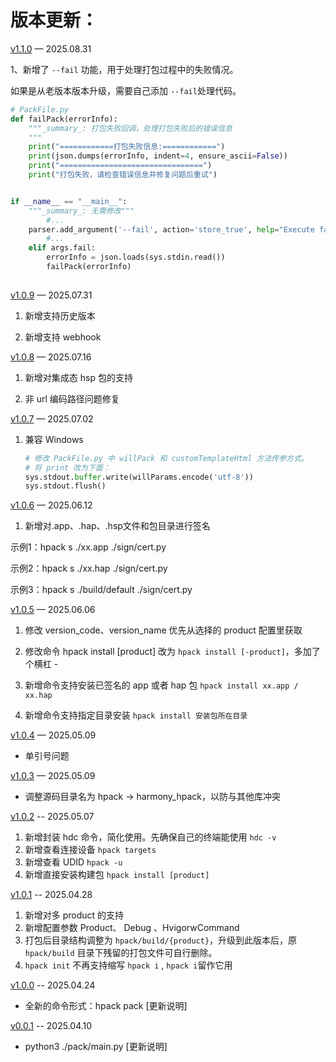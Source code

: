 # 版本更新：

[v1.1.0](https://github.com/iHongRen/hpack/releases/tag/v1.1.0)  — 2025.08.31

1、新增了 `--fail` 功能，用于处理打包过程中的失败情况。

如果是从老版本版本升级，需要自己添加 `--fail`处理代码。

```python
# PackFile.py
def failPack(errorInfo):
    """_summary_: 打包失败回调，处理打包失败后的错误信息
    """
    print("============打包失败信息:============")
    print(json.dumps(errorInfo, indent=4, ensure_ascii=False))
    print("================================")
    print("打包失败，请检查错误信息并修复问题后重试")


if __name__ == "__main__":
    """_summary_: 无需修改"""
		#...
    parser.add_argument('--fail', action='store_true', help="Execute failPack")
		#...
    elif args.fail:
        errorInfo = json.loads(sys.stdin.read())
        failPack(errorInfo)
   
```






[v1.0.9](https://github.com/iHongRen/hpack/releases/tag/v1.0.9)  — 2025.07.31

1. 新增支持历史版本

2. 新增支持 webhook

   

[v1.0.8](https://github.com/iHongRen/hpack/releases/tag/v1.0.8)  — 2025.07.16  

1. 新增对集成态 hsp 包的支持

2. 非 url 编码路径问题修复  

  

[v1.0.7](https://github.com/iHongRen/hpack/releases/tag/v1.0.7)  — 2025.07.02  

1. 兼容 Windows

   ```python
   # 修改 PackFile.py 中 willPack 和 customTemplateHtml 方法传参方式。
   # 将 print 改为下面：
   sys.stdout.buffer.write(willParams.encode('utf-8'))
   sys.stdout.flush()
   ```




[v1.0.6](https://github.com/iHongRen/hpack/releases/tag/v1.0.6)  — 2025.06.12  

1. 新增对.app、.hap、.hsp文件和包目录进行签名

  示例1：hpack s ./xx.app ./sign/cert.py

  示例2：hpack s ./xx.hap ./sign/cert.py

  示例3：hpack s ./build/default ./sign/cert.py



[v1.0.5](https://github.com/iHongRen/hpack/releases/tag/v1.0.5)  — 2025.06.06  

1. 修改 version_code、version_name 优先从选择的 product 配置里获取  

2. 修改命令 hpack install [product] 改为 `hpack install [-product]`，多加了个横杠 -   

3. 新增命令支持安装已签名的 app 或者 hap 包 `hpack install xx.app / xx.hap` 

4. 新增命令支持指定目录安装 `hpack install 安装包所在目录` 

   

[v1.0.4](https://github.com/iHongRen/hpack/releases/tag/v1.0.4)  — 2025.05.09  

- 单引号问题



[v1.0.3](https://github.com/iHongRen/hpack/releases/tag/v1.0.3)  — 2025.05.09  

-  调整源码目录名为 hpack -> harmony_hpack，以防与其他库冲突



[v1.0.2](https://github.com/iHongRen/hpack/releases/tag/v1.0.2)  -- 2025.05.07

1. 新增封装 hdc 命令，简化使用。先确保自己的终端能使用 `hdc -v`
2. 新增查看连接设备 `hpack targets`
3. 新增查看 UDID `hpack -u`
4. 新增直接安装构建包 `hpack install [product]` 



[v1.0.1](https://github.com/iHongRen/hpack/releases/tag/v1.0.1)  -- 2025.04.28

1. 新增对多 product 的支持
2. 新增配置参数 Product、 Debug 、HvigorwCommand
3. 打包后目录结构调整为 `hpack/build/{product}`，升级到此版本后，原 `hpack/build` 目录下残留的打包文件可自行删除。
4. `hpack init` 不再支持缩写 `hpack i` , `hpack i`留作它用



[v1.0.0](https://github.com/iHongRen/hpack/releases/tag/v1.0.0)  -- 2025.04.24

* 全新的命令形式：hpack pack [更新说明]  



[v0.0.1](https://github.com/iHongRen/hpack/tree/0.0.1)  -- 2025.04.10

*  python3 ./pack/main.py [更新说明]